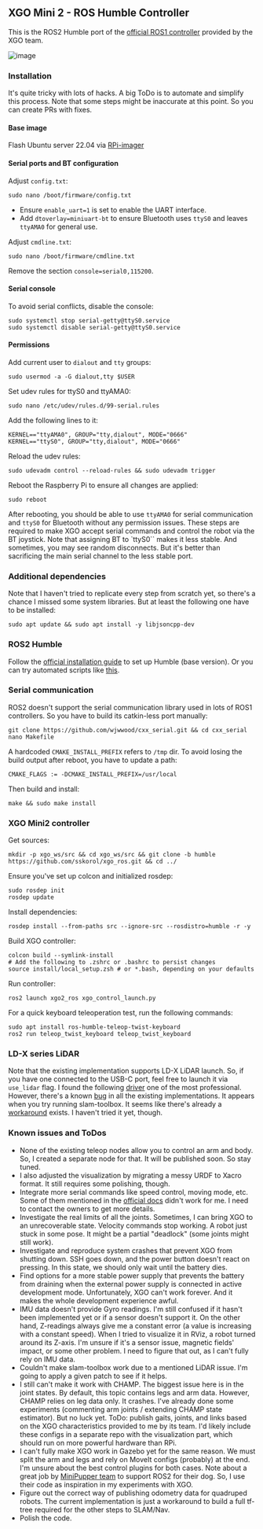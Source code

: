 ## XGO Mini 2 - ROS Humble Controller

This is the ROS2 Humble port of the [official ROS1 controller](https://www.yuque.com/luwudynamics/en/yhrwlm5mdu1trv3h) provided by the XGO team.

![image](https://github.com/sskorol/xgo_ros/assets/6638780/5b3d2315-8a3c-4c19-85e8-5fe14f2bc4da)

### Installation

It's quite tricky with lots of hacks. A big ToDo is to automate and simplify this process. Note that some steps might be inaccurate at this point.
So you can create PRs with fixes.

#### Base image

Flash Ubuntu server 22.04 via [RPi-imager](https://www.raspberrypi.com/software/)

#### Serial ports and BT configuration

Adjust `config.txt`:
```shell
sudo nano /boot/firmware/config.txt
```

- Ensure `enable_uart=1` is set to enable the UART interface.
- Add `dtoverlay=miniuart-bt` to ensure Bluetooth uses `ttyS0` and leaves `ttyAMA0` for general use.

Adjust `cmdline.txt`:
```shell
sudo nano /boot/firmware/cmdline.txt
```

Remove the section `console=serial0,115200`.

#### Serial console

To avoid serial conflicts, disable the console:
```shell
sudo systemctl stop serial-getty@ttyS0.service
sudo systemctl disable serial-getty@ttyS0.service
```

#### Permissions

Add current user to `dialout` and `tty` groups:
```shell
sudo usermod -a -G dialout,tty $USER
```

Set udev rules for ttyS0 and ttyAMA0:
```shell
sudo nano /etc/udev/rules.d/99-serial.rules
```

Add the following lines to it:
```text
KERNEL=="ttyAMA0", GROUP="tty,dialout", MODE="0666"
KERNEL=="ttyS0", GROUP="tty,dialout", MODE="0666"
```

Reload the udev rules:
```shell
sudo udevadm control --reload-rules && sudo udevadm trigger
```

Reboot the Raspberry Pi to ensure all changes are applied:

```shell
sudo reboot
```

After rebooting, you should be able to use `ttyAMA0` for serial communication and `ttyS0` for Bluetooth without any permission issues.
These steps are required to make XGO accept serial commands and control the robot via the BT joystick.
Note that assigning BT to `ttyS0`` makes it less stable. And sometimes, you may see random disconnects.
But it's better than sacrificing the main serial channel to the less stable port.

### Additional dependencies

Note that I haven't tried to replicate every step from scratch yet, so there's a chance I missed some system libraries.
But at least the following one have to be installed:
```shell
sudo apt update && sudo apt install -y libjsoncpp-dev
```

### ROS2 Humble

Follow the [official installation guide](https://docs.ros.org/en/humble/Installation/Ubuntu-Install-Debians.html) to set up Humble (base version).
Or you can try automated scripts like [this](https://github.com/Tiryoh/ros2_setup_scripts_ubuntu/blob/main/ros2-humble-ros-base-main.sh).

### Serial communication

ROS2 doesn't support the serial communication library used in lots of ROS1 controllers. So you have to build its catkin-less port manually:
```shell
git clone https://github.com/wjwwood/cxx_serial.git && cd cxx_serial
nano Makefile
```

A hardcoded `CMAKE_INSTALL_PREFIX` refers to `/tmp` dir. To avoid losing the build output after reboot, you have to update a path:
```text
CMAKE_FLAGS := -DCMAKE_INSTALL_PREFIX=/usr/local
```

Then build and install:
```shell
make && sudo make install
```

### XGO Mini2 controller

Get sources:
```shell
mkdir -p xgo_ws/src && cd xgo_ws/src && git clone -b humble https://github.com/sskorol/xgo_ros.git && cd ../
```

Ensure you've set up colcon and initialized rosdep:
```shell
sudo rosdep init
rosdep update
```

Install dependencies:
```shell
rosdep install --from-paths src --ignore-src --rosdistro=humble -r -y
```

Build XGO controller:
```shell
colcon build --symlink-install
# Add the following to .zshrc or .bashrc to persist changes
source install/local_setup.zsh # or *.bash, depending on your defaults
```

Run controller:
```shell
ros2 launch xgo2_ros xgo_control_launch.py
```

For a quick keyboard teleoperation test, run the following commands:
```shell
sudo apt install ros-humble-teleop-twist-keyboard
ros2 run teleop_twist_keyboard teleop_twist_keyboard
```

### LD-X series LiDAR

Note that the existing implementation supports LD-X LiDAR launch. So, if you have one connected to the USB-C port, feel free to launch it via `use_lidar` flag.
I found the following [driver](https://github.com/Myzhar/ldrobot-lidar-ros2) one of the most professional. However, there's a known [bug](https://github.com/ldrobotSensorTeam/ldlidar_stl_ros2/issues/4) in all the existing implementations. It appears when you try running slam-toolbox. It seems like there's already a [workaround](https://github.com/ldrobotSensorTeam/ldlidar_stl_ros2/issues/4#issuecomment-1741854007) exists. I haven't tried it yet, though.

### Known issues and ToDos

- None of the existing teleop nodes allow you to control an arm and body. So, I created a separate node for that. It will be published soon. So stay tuned.
- I also adjusted the visualization by migrating a messy URDF to Xacro format. It still requires some polishing, though.
- Integrate more serial commands like speed control, moving mode, etc. Some of them mentioned in the [official docs](https://www.yuque.com/luwudynamics/en/acdzm2yqrkml35m7) didn't work for me. I need to contact the owners to get more details.
- Investigate the real limits of all the joints. Sometimes, I can bring XGO to an unrecoverable state. Velocity commands stop working. A robot just stuck in some pose.
It might be a partial "deadlock" (some joints might still work).
- Investigate and reproduce system crashes that prevent XGO from shutting down. SSH goes down, and the power button doesn't react on pressing. In this state, we should only wait until the battery dies.
- Find options for a more stable power supply that prevents the battery from draining when the external power supply is connected in active development mode.
Unfortunately, XGO can't work forever. And it makes the whole development experience awful.
- IMU data doesn't provide Gyro readings. I'm still confused if it hasn't been implemented yet or if a sensor doesn't support it. On the other hand, Z-readings always give me a constant error (a value is increasing with a constant speed). When I tried to visualize it in RViz, a robot turned around its Z-axis. I'm unsure if it's a sensor issue, magnetic fields' impact, or some other problem. I need to figure that out, as I can't fully rely on IMU data.
- Couldn't make slam-toolbox work due to a mentioned LiDAR issue. I'm going to apply a given patch to see if it helps.
- I still can't make it work with CHAMP. The biggest issue here is in the joint states. By default, this topic contains legs and arm data. However, CHAMP relies on leg data only. It crashes. I've already done some experiments (commenting arm joints / extending CHAMP state estimator). But no luck yet. ToDo: publish gaits, joints, and links based on the XGO characteristics provided to me by its team. I'd likely include these configs in a separate repo with the visualization part, which should run on more powerful hardware than RPi.
- I can't fully make XGO work in Gazebo yet for the same reason. We must split the arm and legs and rely on MoveIt configs (probably) at the end. I'm unsure about the best control plugins for both cases. Note about a great job by [MiniPupper team](https://github.com/mangdangroboticsclub/mini_pupper_ros) to support ROS2 for their dog. So, I use their code as inspiration in my experiments with XGO.
- Figure out the correct way of publishing odometry data for quadruped robots. The current implementation is just a workaround to build a full tf-tree required for the other steps to SLAM/Nav.
- Polish the code.
